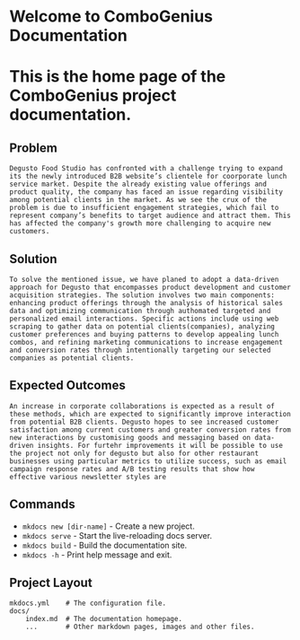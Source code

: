 # Welcome to ComboGenius Documentation  
# This is the home page of the ComboGenius project documentation. 

## Problem

	Degusto Food Studio has confronted with a challenge trying to expand its the newly introduced B2B website’s clientele for coorporate lunch service market. Despite the already existing value offerings and product quality, the company has faced an issue regarding visibility among potential clients in the market. As we see the crux of the problem is due to insufficient engagement strategies, which fail to represent company’s benefits to target audience and attract them. This has affected the company's growth more challenging to acquire new customers. 

## Solution

	To solve the mentioned issue, we have planed to adopt a data-driven approach for Degusto that encompasses product development and customer acquisition strategies. The solution involves two main components: enhancing product offerings through the analysis of historical sales data and optimizing communication through authomated targeted and personalized email interactions. Specific actions include using web scraping to gather data on potential clients(companies), analyzing customer preferences and buying patterns to develop appealing lunch combos, and refining marketing communications to increase engagement and conversion rates through intentionally targeting our selected companies as potential clients.

## Expected Outcomes

	An increase in corporate collaborations is expected as a result of these methods, which are expected to significantly improve interaction from potential B2B clients. Degusto hopes to see increased customer satisfaction among current customers and greater conversion rates from new interactions by customising goods and messaging based on data-driven insights. For furtehr improvements it will be possible to use the project not only for degusto but also for other restaurant businesses using particular metrics to utilize success, such as email campaign response rates and A/B testing results that show how effective various newsletter styles are
    
##  Commands

* `mkdocs new [dir-name]` - Create a new project.
* `mkdocs serve` - Start the live-reloading docs server.
* `mkdocs build` - Build the documentation site.
* `mkdocs -h` - Print help message and exit.

##  Project Layout

    mkdocs.yml    # The configuration file.
    docs/
        index.md  # The documentation homepage.
        ...       # Other markdown pages, images and other files.



